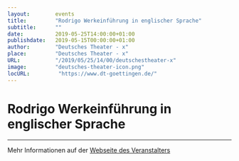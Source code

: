 ```yaml
---
layout:        events
title:         "Rodrigo Werkeinführung in englischer Sprache"
subtitle:      ""
date:          2019-05-25T14:00:00+01:00
publishdate:   2019-05-15T00:00:00+01:00
author:        "Deutsches Theater - x"
place:         "Deutsches Theater - x"
URL:           "/2019/05/25/14/00/deutschestheater-x"
image:         "deutsches-theater-icon.png"
locURL:         "https://www.dt-goettingen.de/"
---
```


Rodrigo Werkeinführung in englischer Sprache
===========


-----------



Mehr Informationen auf der [Webseite des Veranstalters](https://www.dt-goettingen.de/stueck/rodrigo-werkeinfuehrung-in-englischer-sprache/)
